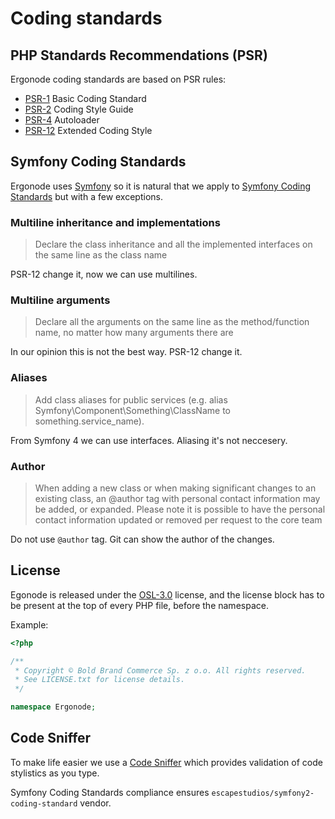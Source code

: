 # Coding standards

## PHP Standards Recommendations (PSR)

Ergonode coding standards are based on PSR rules:

* [PSR-1](https://www.php-fig.org/psr/psr-1/) Basic Coding Standard
* [PSR-2](https://www.php-fig.org/psr/psr-2/) Coding Style Guide
* [PSR-4](https://www.php-fig.org/psr/psr-4/) Autoloader
* [PSR-12](https://www.php-fig.org/psr/psr-12/) Extended Coding Style

## Symfony Coding Standards

Ergonode uses [Symfony](https://symfony.com/) so it is natural that we apply to 
[Symfony Coding Standards](https://symfony.com/doc/4.3/contributing/code/standards.html) but with a few exceptions.

### Multiline inheritance and implementations

> Declare the class inheritance and all the implemented interfaces on the same line as the class name

PSR-12 change it, now we can use multilines.

### Multiline arguments

> Declare all the arguments on the same line as the method/function name, no matter how many arguments there are

In our opinion this is not the best way. PSR-12 change it.

### Aliases

> Add class aliases for public services (e.g. alias Symfony\Component\Something\ClassName to something.service_name).

From Symfony 4 we can use interfaces. Aliasing it's not neccesery.

### Author

> When adding a new class or when making significant changes to an existing class, an @author tag with personal contact 
information may be added, or expanded. Please note it is possible to have the personal contact information updated or 
removed per request to the core team

Do not use `@author` tag. Git can show the author of the changes.

## License

Egonode is released under the [OSL-3.0](https://opensource.org/licenses/osl-3.0.php) license, and the license block has 
to be present at the top of every PHP file, before the namespace.

Example:
```php
<?php

/**
 * Copyright © Bold Brand Commerce Sp. z o.o. All rights reserved.
 * See LICENSE.txt for license details.
 */

namespace Ergonode;
```

## Code Sniffer

To make life easier we use a [Code Sniffer](https://github.com/squizlabs/PHP_CodeSniffer) which provides validation 
of code stylistics as you type.
 
Symfony Coding Standards compliance ensures `escapestudios/symfony2-coding-standard` vendor.
